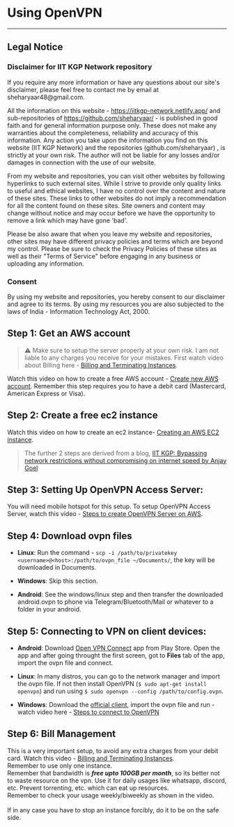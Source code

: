 # Using OpenVPN

***

## Legal Notice

<h3>Disclaimer for IIT KGP Network repository</h3>

<p>If you require any more information or have any questions about our site's disclaimer, please feel free to contact me by email at sheharyaar48@gmail.com.</p>

<p>All the information on this website - <a href="https://iitkgp-network.netlify.app/">https://iitkgp-network.netlify.app/</a> and sub-repositories of <a href="https://github.com/sheharyaar/">https://github.com/sheharyaar/</a> - is published in good faith and for general information purpose only. These does not make any warranties about the completeness, reliability and accuracy of this information. Any action you take upon the information you find on this website (IIT KGP Network) and the repositories (github.com/sheharyaar) , is strictly at your own risk. The author will not be liable for any losses and/or damages in connection with the use of our website.</p>

<p>From my website and repositories, you can visit other websites by following hyperlinks to such external sites. While I strive to provide only quality links to useful and ethical websites, I have no control over the content and nature of these sites. These links to other websites do not imply a recommendation for all the content found on these sites. Site owners and content may change without notice and may occur before we have the opportunity to remove a link which may have gone 'bad'.</p>

<p>Please be also aware that when you leave my website and repositories, other sites may have different privacy policies and terms which are beyond my control. Please be sure to check the Privacy Policies of these sites as well as their "Terms of Service" before engaging in any business or uploading any information.</p>

<h3>Consent</h3>

<p>By using my website and repositories, you hereby consent to our disclaimer and agree to its terms. By using my resources you are also subjected to the laws of India - Information Technology Act, 2000.</p>

## Step 1: Get an AWS account

> ⚠️ Make sure to setup the server properly at your own risk. I am not liable to any charges you receive for your mistakes. First watch video about Billing here - [Billing and Terminating Instances](https://www.youtube.com/watch?v=Ptij0mq1Mv4).

Watch this video on how to create a free AWS account - [Create new AWS account](https://www.youtube.com/watch?v=gA9pl-A9gDM). Remember this step requires you to have a debit card (Mastercard, American Express or Visa).


## Step 2: Create a free ec2 instance

Watch this video on how to create an ec2 instance- [Creating an AWS EC2 instance](https://www.youtube.com/watch?v=bJUBSqWaPBQ).

> The further 2 steps are derived from a blog, [IIT KGP: Bypassing network restrictions without compromising on internet speed by Anjay Goel](https://anjaygoel.github.io/posts/IIT-KGP-Bypass-Internet-Restrictions/#step-3-setting-up-openvpn-access-server) 

## Step 3: Setting Up OpenVPN Access Server:

You will need mobile hotspot for this setup.
To setup OpenVPN Access Server, watch this video - [Steps to create OpenVPN Server on AWS](https://www.youtube.com/watch?v=7vxWiIRWwF4).

## Step 4: Download ovpn files

*   **Linux**: Run the command - `scp -i /path/to/privatekey <username>@<host>:/path/to/ovpn_file ~/Documents/`, the key will be downloaded in Documents.
    
*   **Windows**: Skip this section.

*   **Android**: See the windows/linux step and then transfer the downloaded android.ovpn to phone via Telegram/Bluetooth/Mail or whatever to a folder in your android.

## Step 5: Connecting to VPN on client devices:

*   **Android**: Download [Open VPN Connect](https://play.google.com/store/apps/details?id=net.openvpn.openvpn&hl=en_IN&gl=US) app from Play Store. Open the app and after going throught the first screen, got to **Files** tab of the app, import the ovpn file and connect.
    
*   **Linux**: In many distros, you can go to the network manager and import the ovpn file. If not then install OpenVPN (`$ sudo apt-get install openvpn`) and run using `$ sudo openvpn --config /path/to/config.ovpn`.
    
*   **Windows**: Download the [official client](https://openvpn.net/client-connect-vpn-for-windows/), import the ovpn file and run - watch video here - [Steps to connect to OpenVPN](https://www.youtube.com/watch?v=P2SroQ_pzPU)

## Step 6: Bill Management

This is a very important setup, to avoid any extra charges from your debit card. Watch this video - [Billing and Terminating Instances](https://www.youtube.com/watch?v=Ptij0mq1Mv4). <br/>
Remember to use only one instance. <br/>
Remember that bandwidth is _**free upto 100GB per month**_, so its better not to waste resource on the vpn. Use it for daily usages like whatsapp, discord, etc. Prevent torrenting, etc. which can eat up resources.<br/>
Remember to check your usage weekly/biweekly as shown in the video.<br/><br/>
If in any case you have to stop an instance forcibly, do it to be on the safe side.
